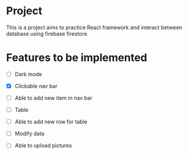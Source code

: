 # Project

This is a project aims to practice React framework and interact between database using firebase firestore.

# Features to be implemented

- [ ] Dark mode

- [x] Clickable nav bar

- [ ] Able to add new item in nav bar

- [ ] Table

- [ ] Able to add new row for table

- [ ] Modify data

- [ ] Able to upload pictures